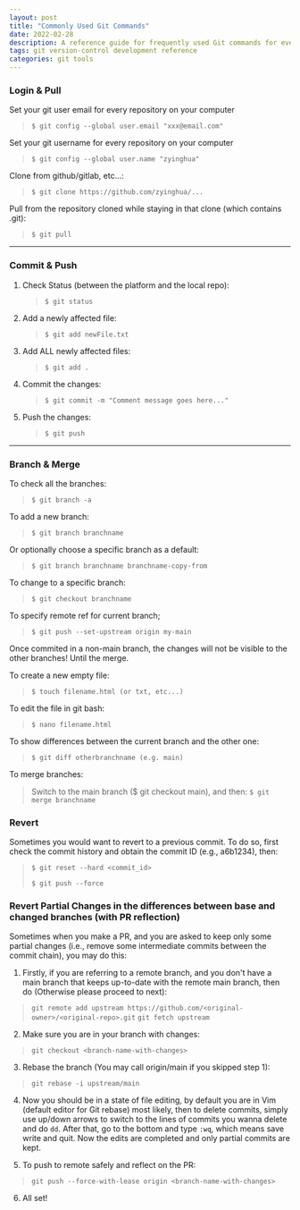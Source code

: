 ```yaml
---
layout: post
title: "Commonly Used Git Commands"
date: 2022-02-28
description: A reference guide for frequently used Git commands for everyday development workflows
tags: git version-control development reference
categories: git tools
---
```


### Login & Pull

Set your git user email for every repository on your computer

> `$ git config --global user.email "xxx@email.com"`

Set your git username for every repository on your computer

> `$ git config --global user.name "zyinghua"`

Clone from github/gitlab, etc...:

> `$ git clone https://github.com/zyinghua/...`

Pull from the repository cloned while staying in that clone (which contains .git):

> `$ git pull`

---

### Commit & Push

1. Check Status (between the platform and the local repo):

    > `$ git status`

2. Add a newly affected file:

    > `$ git add newFile.txt`

3. Add ALL newly affected files:

    > `$ git add .`

4. Commit the changes:

    > `$ git commit -m "Comment message goes here..."`

5. Push the changes:
    > `$ git push`

---

### Branch & Merge

To check all the branches:

> `$ git branch -a`

To add a new branch:

> `$ git branch branchname`

Or optionally choose a specific branch as a default:

> `$ git branch branchname branchname-copy-from`

To change to a specific branch:

> `$ git checkout branchname`

To specify remote ref for current branch;

> `$ git push --set-upstream origin my-main`

Once commited in a non-main branch, the changes will not be visible to the other branches! Until the merge.

To create a new empty file:

> `$ touch filename.html (or txt, etc...)`

To edit the file in git bash:

> `$ nano filename.html`

To show differences between the current branch and the other one:

> `$ git diff otherbranchname (e.g. main)`

To merge branches:

> Switch to the main branch ($ git checkout main), and then:
> `$ git merge branchname`

### Revert
Sometimes you would want to revert to a previous commit. To do so, first check the commit history
and obtain the commit ID (e.g., a6b1234), then:

> `$ git reset --hard <commit_id>`
> 
> `$ git push --force`

### Revert Partial Changes in the differences between base and changed branches (with PR reflection)
Sometimes when you make a PR, and you are asked to keep only some partial changes (i.e., remove some
intermediate commits between the commit chain), you may do this:

1. Firstly, if you are referring to a remote branch, and you don't have a main branch that keeps up-to-date
with the remote main branch, then do (Otherwise please proceed to next):
> `git remote add upstream https://github.com/<original-owner>/<original-repo>.git`
> `git fetch upstream`

2. Make sure you are in your branch with changes:
> `git checkout <branch-name-with-changes>`

3. Rebase the branch (You may call origin/main if you skipped step 1):
> `git rebase -i upstream/main`

4. Now you should be in a state of file editing, by default you are in Vim (default editor for Git rebase) most likely,
then to delete commits, simply use up/down arrows to switch to the lines of commits you wanna delete and do `dd`. After that,
go to the bottom and type `:wq`, which means save write and quit. Now the edits are completed and only partial commits are kept.

5. To push to remote safely and reflect on the PR:
> `git push --force-with-lease origin <branch-name-with-changes>`

6. All set!